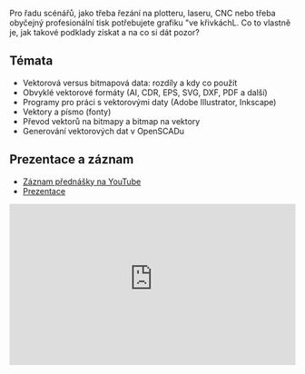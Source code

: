 <!-- dcterms:title = Záznam: Jak na přípravu vektorových podkladů -->
<!-- dcterms:abstract = Pro řadu scénářů, jako třeba řezání na plotteru, laseru, CNC nebo třeba obyčejný profesionální tisk potřebujete grafiku "ve křivkáchL. Co to vlastně je, jak takové podklady získat a na co si dát pozor? Záznam z dnešní přednášky. -->
<!-- dcterms:creator = Michal Altair Valášek -->
<!-- x4w:pictureUrl = /perex-pictures/logo-youtube.svg -->
<!-- x4w:pictureWidth = 150 -->
<!-- x4w:pictureHeight = 150 -->
<!-- x4w:coverUrl = /cover-pictures/20190923-pozvanka-do-prusalabu.jpg -->
<!-- x4w:coverCredits = PrusaLab -->
<!-- x4w:category = Akce a události -->
<!-- x4w:category = Bastlení -->
<!-- dcterms:dateAccepted = 2019-09-24 -->

Pro řadu scénářů, jako třeba řezání na plotteru, laseru, CNC nebo třeba obyčejný profesionální tisk potřebujete grafiku "ve křivkáchL. Co to vlastně je, jak takové podklady získat a na co si dát pozor?

## Témata

* Vektorová versus bitmapová data: rozdíly a kdy co použít
* Obvyklé vektorové formáty (AI, CDR, EPS, SVG, DXF, PDF a další)
* Programy pro práci s vektorovými daty (Adobe Illustrator, Inkscape)
* Vektory a písmo (fonty)
* Převod vektorů na bitmapy a bitmap na vektory
* Generování vektorových dat v OpenSCADu

## Prezentace a záznam

* [Záznam přednášky na YouTube](https://youtu.be/wEcXGgPRSL0)
* [Prezentace](https://www.cdn.altairis.cz/Blog/2019/20190924-vektory-prusalab.pdf)

<div style="position:relative;padding-top:56.25%;">
  <iframe src="https://www.youtube-nocookie.com/embed/wEcXGgPRSL0" frameborder="0" allowfullscreen allow="accelerometer; autoplay; encrypted-media; gyroscope; picture-in-picture" style="position:absolute;top:0;left:0;width:100%;height:100%;"></iframe>
</div>